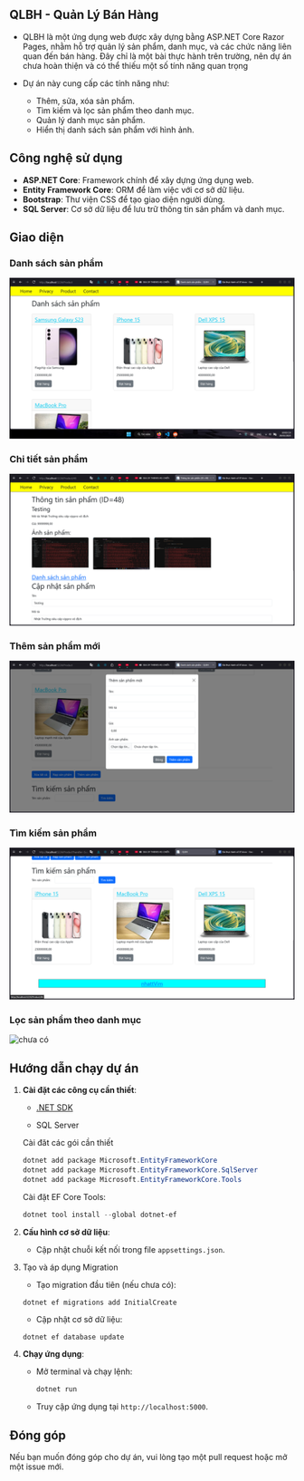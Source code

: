 ## QLBH - Quản Lý Bán Hàng

-   QLBH là một ứng dụng web được xây dựng bằng ASP.NET Core Razor Pages, nhằm hỗ trợ quản lý sản phẩm, danh mục, và các chức năng liên quan đến bán hàng. Đây chỉ là một bài thực hành trên trường, nên dự án chưa hoàn thiện và có thể thiếu một số tính năng quan trọng

-   Dự án này cung cấp các tính năng như:

    -   Thêm, sửa, xóa sản phẩm.
    -   Tìm kiếm và lọc sản phẩm theo danh mục.
    -   Quản lý danh mục sản phẩm.
    -   Hiển thị danh sách sản phẩm với hình ảnh.

## Công nghệ sử dụng

-   **ASP.NET Core**: Framework chính để xây dựng ứng dụng web.
-   **Entity Framework Core**: ORM để làm việc với cơ sở dữ liệu.
-   **Bootstrap**: Thư viện CSS để tạo giao diện người dùng.
-   **SQL Server**: Cơ sở dữ liệu để lưu trữ thông tin sản phẩm và danh mục.

## Giao diện

### Danh sách sản phẩm

![](wwwroot/images/repo/1.png)

### Chi tiết sản phẩm

![](wwwroot/images/repo/2.png)

### Thêm sản phẩm mới

![](wwwroot/images/repo/3.png)

### Tìm kiếm sản phẩm

![](wwwroot/images/repo/4.png)

### Lọc sản phẩm theo danh mục

![chưa có]()

## Hướng dẫn chạy dự án

1.  **Cài đặt các công cụ cần thiết**:

    -   [.NET SDK](https://dotnet.microsoft.com/download)

    -   SQL Server

    Cài đăt các gói cần thiết

    ```powershell
    dotnet add package Microsoft.EntityFrameworkCore
    dotnet add package Microsoft.EntityFrameworkCore.SqlServer
    dotnet add package Microsoft.EntityFrameworkCore.Tools
    ```

    Cài đặt EF Core Tools:

    ```powershell
    dotnet tool install --global dotnet-ef
    ```

2.  **Cấu hình cơ sở dữ liệu**:

    -   Cập nhật chuỗi kết nối trong file `appsettings.json`.

3.  Tạo và áp dụng Migration

    -   Tạo migration đầu tiên (nếu chưa có):

    ```powershell
    dotnet ef migrations add InitialCreate
    ```

    -   Cập nhật cơ sở dữ liệu:

    ```
    dotnet ef database update
    ```

4.  **Chạy ứng dụng**:

    -   Mở terminal và chạy lệnh:
        ```bash
        dotnet run
        ```
    -   Truy cập ứng dụng tại `http://localhost:5000`.

## Đóng góp

Nếu bạn muốn đóng góp cho dự án, vui lòng tạo một pull request hoặc mở một issue mới.

